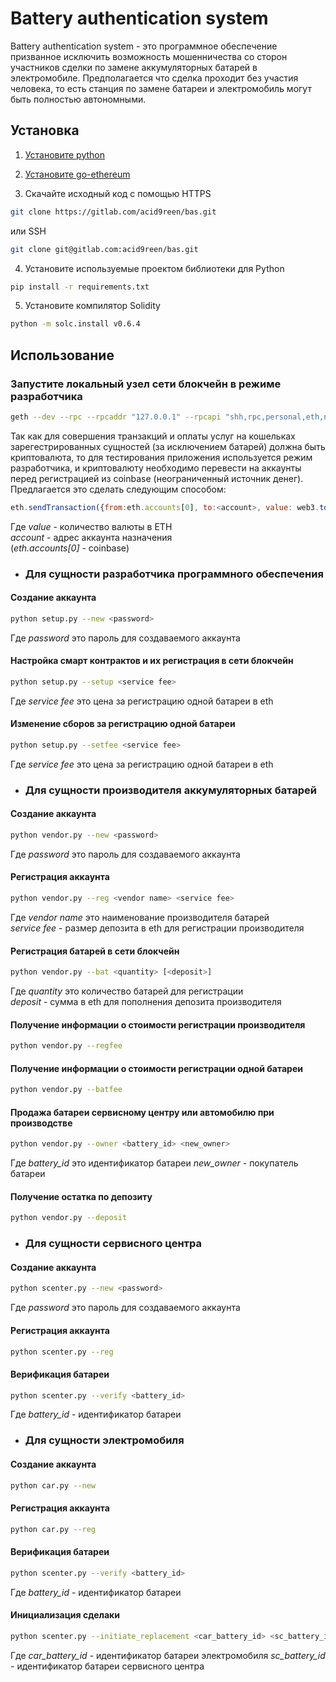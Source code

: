 # Battery authentication system

Battery authentication system - это программное обеспечение призванное исключить возможность мошенничества со сторон участников сделки по замене аккумуляторных батарей в электромобиле. Предполагается что сделка проходит без участия человека, то есть станция по замене батареи и электромобиль могут быть полностью автономными.

## Установка
1. [Установите python](https://www.python.org/)
2. [Установите go-ethereum](https://github.com/ethereum/go-ethereum)

3. Скачайте исходный код с помощью HTTPS

```bash
git clone https://gitlab.com/acid9reen/bas.git
```

или SSH

```bash
git clone git@gitlab.com:acid9reen/bas.git
```

4. Установите используемые проектом библиотеки для Python

```bash
pip install -r requirements.txt
```

5. Установите компилятор Solidity

```bash
python -m solc.install v0.6.4
```

## Использование


### Запустите локальный узел сети блокчейн в режиме разработчика

```bash
geth --dev --rpc --rpcaddr "127.0.0.1" --rpcapi "shh,rpc,personal,eth,net,web3,utils" --allow-insecure-unlock console
```

Так как для совершения транзакций и оплаты услуг на кошельках зарегестрированных сущностей (за исключением батарей) должна быть криптовалюта, то для тестирования приложения используется режим разработчика, и криптовалюту необходимо перевести  на аккаунты перед регистрацией из coinbase (неограниченный источник денег). Предлагается это сделать следующим способом:

```javascript
eth.sendTransaction({from:eth.accounts[0], to:<account>, value: web3.toWei(<value>, "ether"), gas:21000})
```

Где *value* - количество валюты в ETH  
*account* - адрес аккаунта назначения  
(*eth.accounts[0]* - coinbase)

* ### Для сущности разработчика программного обеспечения

#### Создание аккаунта

```bash
python setup.py --new <password>
```
Где *password* это пароль для создаваемого аккаунта

#### Настройка смарт контрактов и их регистрация в сети блокчейн

```bash
python setup.py --setup <service fee>
```
Где *service fee* это цена за регистрацию одной батареи в eth

#### Изменение сборов за регистрацию одной батареи

```bash
python setup.py --setfee <service fee>
```
Где *service fee* это цена за регистрацию одной батареи в eth

* ### Для сущности производителя аккумуляторных батарей

#### Создание аккаунта

```bash
python vendor.py --new <password>
```
Где *password* это пароль для создаваемого аккаунта


#### Регистрация аккаунта

```bash
python vendor.py --reg <vendor name> <service fee>
```
Где *vendor name* это наименование производителя батарей  
*service fee* - размер депозита в eth для регистрации производителя

#### Регистрация батарей в сети блокчейн

```bash
python vendor.py --bat <quantity> [<deposit>]
```
Где *quantity* это количество батарей для регистрации  
*deposit* - сумма в eth для пополнения депозита производителя

#### Получение информации о стоимости регистрации производителя

```bash
python vendor.py --regfee
```

#### Получение информации о стоимости регистрации одной батареи

```bash
python vendor.py --batfee
```

#### Продажа батареи сервисному центру или автомобилю при производстве

```bash
python vendor.py --owner <battery_id> <new_owner>
```

Где *battery_id* это идентификатор батареи
*new_owner* - покупатель батареи

#### Получение остатка по депозиту

```bash
python vendor.py --deposit
```

* ### Для сущности сервисного центра

#### Создание аккаунта

```bash
python scenter.py --new <password>
```
Где *password* это пароль для создаваемого аккаунта

#### Регистрация аккаунта

```bash
python scenter.py --reg
```

#### Верификация батареи

```bash
python scenter.py --verify <battery_id>
```
Где *battery_id* - идентификатор батареи

* ### Для сущности электромобиля

#### Создание аккаунта

```bash
python car.py --new
```

#### Регистрация аккаунта

```bash
python car.py --reg
```

#### Верификация батареи

```bash
python scenter.py --verify <battery_id>
```
Где *battery_id* - идентификатор батареи

#### Инициализация сделаки

```bash
python scenter.py --initiate_replacement <car_battery_id> <sc_battery_id>
```
Где *car_battery_id* - идентификатор батареи электромобиля
*sc_battery_id* - идентификатор батареи сервисного центра